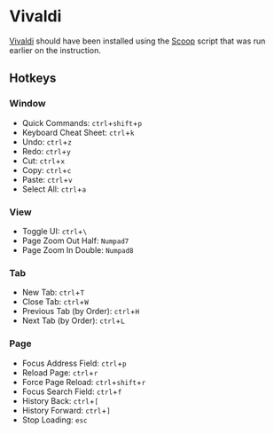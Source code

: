 # Vivaldi
[Vivaldi](https://scoop.sh/#/apps?q=vivaldi&s=0&d=1&o=true) should have been installed using the [Scoop](https://scoop.sh/) script that was run earlier on the instruction.

## Hotkeys
### Window
- Quick Commands: `ctrl`+`shift`+`p`
- Keyboard Cheat Sheet: `ctrl`+`k`
- Undo: `ctrl`+`z`
- Redo: `ctrl`+`y`
- Cut: `ctrl`+`x`
- Copy: `ctrl`+`c`
- Paste: `ctrl`+`v`
- Select All: `ctrl`+`a`
### View
- Toggle UI: `ctrl`+`\`
- Page Zoom Out Half: `Numpad7`
- Page Zoom In Double: `Numpad8`
### Tab
- New Tab: `ctrl`+`T`
- Close Tab: `ctrl`+`W`
- Previous Tab (by Order): `ctrl`+`H`
- Next Tab (by Order): `ctrl`+`L`
### Page
- Focus Address Field: `ctrl`+`p`
- Reload Page: `ctrl`+`r`
- Force Page Reload: `ctrl`+`shift`+`r`
- Focus Search Field: `ctrl`+`f`
- History Back: `ctrl`+`[`
- History Forward: `ctrl`+`]`
- Stop Loading: `esc`
